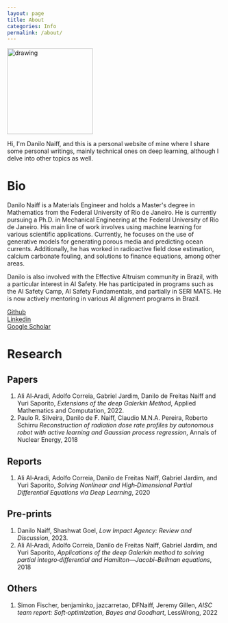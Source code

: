 ```yaml
---
layout: page
title: About
categories: Info
permalink: /about/
---
```


<img src="/figs/profilepicture.jpeg" alt="drawing" width="200"/>

Hi, I'm Danilo Naiff, and this is a personal website of mine where I share some personal writings, mainly technical ones on deep learning, although I delve into other topics as well.

# Bio

Danilo Naiff is a Materials Engineer and holds a Master's degree in Mathematics from the Federal University of Rio de Janeiro. He is currently pursuing a Ph.D. in Mechanical Engineering at the Federal University of Rio de Janeiro. His main line of work involves using machine learning for various scientific applications. Currently, he focuses on the use of generative models for generating porous media and predicting ocean currents. Additionally, he has worked in radioactive field dose estimation, calcium carbonate fouling, and solutions to finance equations, among other areas.

Danilo is also involved with the Effective Altruism community in Brazil, with a particular interest in AI Safety. He has participated in programs such as the AI Safety Camp, AI Safety Fundamentals, and partially in SERI MATS. He is now actively mentoring in various AI alignment programs in Brazil.

[Github](https://github.com/DFNaiff) \
[Linkedin](https://www.linkedin.com/in/danilo-naiff) \
[Google Scholar](https://scholar.google.com/citations?user=UgDxpKgAAAAJ&hl)

# Research

## Papers

1. Ali Al‑Aradi, Adolfo Correia, Gabriel Jardim, Danilo de Freitas Naiff and Yuri Saporito, *Extensions of the deep Galerkin Method*, Applied Mathematics and Computation, 2022.
2. Paulo R. Silveira, Danilo de F. Naiff, Claudio M.N.A. Pereira, Roberto Schirru *Reconstruction of radiation dose rate profiles by autonomous robot with active learning and Gaussian process regression*, Annals of Nuclear Energy, 2018

## Reports

1. Ali Al‑Aradi, Adolfo Correia, Danilo de Freitas Naiff, Gabriel Jardim, and Yuri Saporito, *Solving Nonlinear and High‑Dimensional Partial Differential Equations via Deep Learning*, 2020

## Pre-prints

1. Danilo Naiff, Shashwat Goel, *Low Impact Agency: Review and Discussion*, 2023.
2. Ali Al‑Aradi, Adolfo Correia, Danilo de Freitas Naiff, Gabriel Jardim, and Yuri Saporito, *Applications of the deep Galerkin method to solving partial integro‑differential and Hamilton—Jacobi–Bellman equations*, 2018

## Others
1. Simon Fischer, benjaminko, jazcarretao, DFNaiff, Jeremy Gillen, *AISC team report:
Soft‑optimization, Bayes and Goodhart*, LessWrong, 2022         
